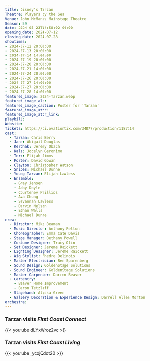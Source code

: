 ```yaml
---
title: Disney's Tarzan
Theatre: Players by the Sea
Venue: John McManus Mainstage Theatre
Season: 59
date: 2024-05-23T14:58:02-04:00
opening_date: 2024-07-12
closing_date: 2024-07-28
showtimes:
- 2024-07-12 20:00:00
- 2024-07-13 20:00:00
- 2024-07-14 14:00:00
- 2024-07-19 20:00:00
- 2024-07-20 20:00:00
- 2024-07-21 14:00:00
- 2024-07-24 20:00:00
- 2024-07-26 20:00:00
- 2024-07-27 14:00:00
- 2024-07-27 20:00:00
- 2024-07-28 14:00:00
featured_image: 2024-Tarzan.webp
featured_image_alt: 
featured_image_caption: Poster for 'Tarzan'
featured_image_attr: 
featured_image_attr_link: 
playbill:
Website: 
Tickets: https://ci.ovationtix.com/34877/production/1187114
cast:
  - Tarzan: Chris Berry
  - Jane: Abigail Douglas
  - Kerchak: Jeremy Obach
  - Kala: Jocelyn Geronimo
  - Terk: Elijah Simms
  - Porter: David Gowan
  - Clayton: Christopher Watson
  - Snipes: Michael Dunne
  - Young Tarzan: Elijah Lawless
  - Ensemble:
    - Gray Jensen
    - Abby Doyle
    - Courteney Phillips
    - Ava Chung
    - Savannah Lawless
    - Darvin Nelson
    - Ethan Walls
    - Michael Dunne
crew:
  - Director: Mike Beaman
  - Music Director: Anthony Felton
  - Choreographer: Emma Cate Davis
  - Stage Manager: Bethany Powell
  - Costume Designer: Tracy Olin
  - Set Designer: Jereme Raickett
  - Lighting Designer: Jereme Raickett
  - Wig Stylist: Phedre Delinois
  - Master Electrician: Ben Sparenberg
  - Sound Design: GoldenStage Solutions
  - Sound Engineer: GoldenStage Solutions
  - Master Carpenter: Darren Beaver
  - Carpentry: 
    - Beaver Home Improvement
    - Baron Tetzlaff
  - Stagehand: Alyssa Green
  - Gallery Decoration & Experience Design: Darrell Allen Morton
orchestra:
---
```


### Tarzan visits *First Coast Connect*
{{< youtube dLYxWroz2vc >}}

### Tarzan visits *First Coast Living*
{{< youtube _ycxjQdot20 >}}